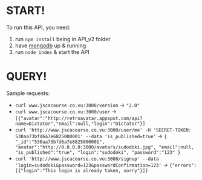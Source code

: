 # START!
To run this API, you need:
1. run `npm install` being in API_v2 folder
2. have [mongodb](http://www.mongodb.org/downloads) up & running
2. run `node index` & start the API

# QUERY!
Sample requests:
+ `curl www.jscacourse.co.vu:3000/version` -> `"2.0"`
+ `curl www.jscacourse.co.vu:3000/user` -> `[{"avatar":"http://retroavatar.appspot.com/api?name=Dictator","email":null,"login":"Dictator"}]`
+ `curl 'http://www.jscacourse.co.vu:3000/user/me' -H 'SECRET-TOKEN: 530aa73bfd6a7e6825000001' --data 'is_published=true'` -> 
  `{
    "_id":"530aa73bfd6a7e6825000001",
    "avatar":"http://0.0.0.0:3000/avatars/sudodoki.jpg",
    "email":null,
    "is_published":"true",
    "login":"sudodoki",
    "password":"123"
  }`
+ `curl 'http://www.jscacourse.co.vu:3000/signup' --data 'login=sudodoki&password=123&passwordConfirmation=123'` -> `{"errors":[{"login":"This login is already taken, sorry"}]}`